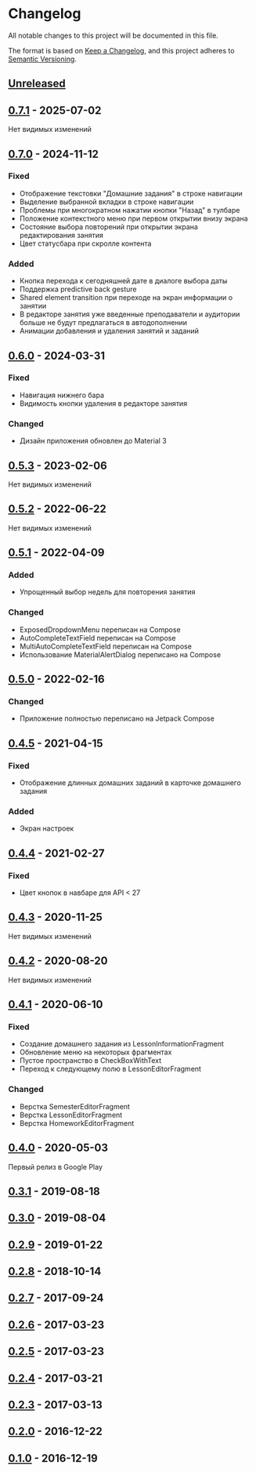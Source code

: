 # Changelog
All notable changes to this project will be documented in this file.

The format is based on [Keep a Changelog](https://keepachangelog.com/en/1.0.0/),
and this project adheres to [Semantic Versioning](https://semver.org/spec/v2.0.0.html).

## [Unreleased]

## [0.7.1] - 2025-07-02

Нет видимых изменений

## [0.7.0] - 2024-11-12

### Fixed
- Отображение текстовки "Домашние задания" в строке навигации
- Выделение выбранной вкладки в строке навигации
- Проблемы при многократном нажатии кнопки "Назад" в тулбаре
- Положение контекстного меню при первом открытии внизу экрана
- Состояние выбора повторений при открытии экрана редактирования занятия
- Цвет статусбара при скролле контента

### Added
- Кнопка перехода к сегодняшней дате в диалоге выбора даты
- Поддержка predictive back gesture
- Shared element transition при переходе на экран информации о занятии
- В редакторе занятия уже введенные преподаватели и аудитории больше не будут предлагаться в автодополнении
- Анимации добавления и удаления занятий и заданий

## [0.6.0] - 2024-03-31

### Fixed
- Навигация нижнего бара
- Видимость кнопки удаления в редакторе занятия

### Changed
- Дизайн приложения обновлен до Material 3

## [0.5.3] - 2023-02-06

Нет видимых изменений

## [0.5.2] - 2022-06-22

Нет видимых изменений

## [0.5.1] - 2022-04-09

### Added
- Упрощенный выбор недель для повторения занятия

### Changed
- ExposedDropdownMenu переписан на Compose
- AutoCompleteTextField переписан на Compose
- MultiAutoCompleteTextField переписан на Compose
- Использование MaterialAlertDialog переписано на Compose

## [0.5.0] - 2022-02-16

### Changed
- Приложение полностью переписано на Jetpack Compose

## [0.4.5] - 2021-04-15

### Fixed
- Отображение длинных домашних заданий в карточке домашнего задания

### Added
- Экран настроек

## [0.4.4] - 2021-02-27

### Fixed
- Цвет кнопок в навбаре для API < 27

## [0.4.3] - 2020-11-25

Нет видимых изменений

## [0.4.2] - 2020-08-20

Нет видимых изменений

## [0.4.1] - 2020-06-10

### Fixed
- Создание домашнего задания из LessonInformationFragment
- Обновление меню на некоторых фрагментах
- Пустое пространство в CheckBoxWithText
- Переход к следующему полю в LessonEditorFragment

### Changed
- Верстка SemesterEditorFragment
- Верстка LessonEditorFragment
- Верстка HomeworkEditorFragment

## [0.4.0] - 2020-05-03

Первый релиз в Google Play

## [0.3.1] - 2019-08-18
## [0.3.0] - 2019-08-04
## [0.2.9] - 2019-01-22
## [0.2.8] - 2018-10-14
## [0.2.7] - 2017-09-24
## [0.2.6] - 2017-03-23
## [0.2.5] - 2017-03-23
## [0.2.4] - 2017-03-21
## [0.2.3] - 2017-03-13
## [0.2.0] - 2016-12-22
## [0.1.0] - 2016-12-19

<!-- @formatter:off -->
[Unreleased]: https://github.com/Erdenian/StudentAssistant/compare/0.7.1...develop
[0.7.1]: https://github.com/Erdenian/StudentAssistant/compare/0.7.0...0.7.1
[0.7.0]: https://github.com/Erdenian/StudentAssistant/compare/0.6.0...0.7.0
[0.6.0]: https://github.com/Erdenian/StudentAssistant/compare/0.5.3...0.6.0
[0.5.3]: https://github.com/Erdenian/StudentAssistant/compare/0.5.2...0.5.3
[0.5.2]: https://github.com/Erdenian/StudentAssistant/compare/0.5.1...0.5.2
[0.5.1]: https://github.com/Erdenian/StudentAssistant/compare/0.5.0...0.5.1
[0.5.0]: https://github.com/Erdenian/StudentAssistant/compare/0.4.5...0.5.0
[0.4.5]: https://github.com/Erdenian/StudentAssistant/compare/0.4.4...0.4.5
[0.4.4]: https://github.com/Erdenian/StudentAssistant/compare/0.4.3...0.4.4
[0.4.3]: https://github.com/Erdenian/StudentAssistant/compare/0.4.2...0.4.3
[0.4.2]: https://github.com/Erdenian/StudentAssistant/compare/0.4.1...0.4.2
[0.4.1]: https://github.com/Erdenian/StudentAssistant/compare/0.4.0...0.4.1
[0.4.0]: https://github.com/Erdenian/StudentAssistant/compare/0.3.1...0.4.0
[0.3.1]: https://github.com/Erdenian/StudentAssistant/compare/0.3.0...0.3.1
[0.3.0]: https://github.com/Erdenian/StudentAssistant/compare/0.2.9...0.3.0
[0.2.9]: https://github.com/Erdenian/StudentAssistant/compare/0.2.8...0.2.9
[0.2.8]: https://github.com/Erdenian/StudentAssistant/compare/0.2.7...0.2.8
[0.2.7]: https://github.com/Erdenian/StudentAssistant/compare/0.2.6...0.2.7
[0.2.6]: https://github.com/Erdenian/StudentAssistant/compare/0.2.5...0.2.6
[0.2.5]: https://github.com/Erdenian/StudentAssistant/compare/0.2.4...0.2.5
[0.2.4]: https://github.com/Erdenian/StudentAssistant/compare/0.2.3...0.2.4
[0.2.3]: https://github.com/Erdenian/StudentAssistant/compare/0.2.0...0.2.3
[0.2.0]: https://github.com/Erdenian/StudentAssistant/compare/0.1.0...0.2.0
[0.1.0]: https://github.com/Erdenian/StudentAssistant/compare/e616d052ad609f694c1dd9c4492a758597fd8f3f...0.1.0
<!-- @formatter:on -->
